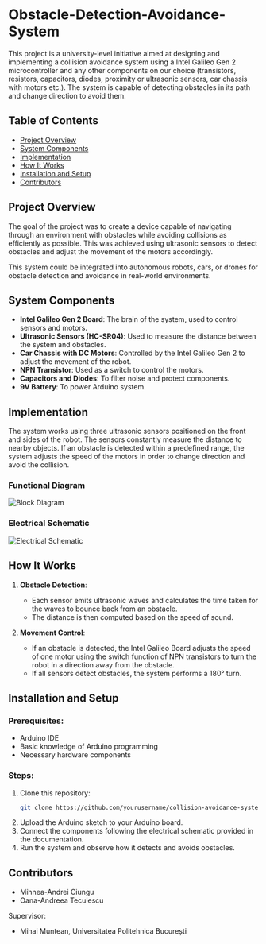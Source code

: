# Obstacle-Detection-Avoidance-System

This project is a university-level initiative aimed at designing and implementing a collision avoidance system using a Intel Galileo Gen 2 microcontroller and any other components on our choice (transistors, resistors, capacitors, diodes, proximity or ultrasonic sensors, car chassis with motors etc.). The system is capable of detecting obstacles in its path and change direction to avoid them.

## Table of Contents
- [Project Overview](#project-overview)
- [System Components](#system-components)
- [Implementation](#implementation)
- [How It Works](#how-it-works)
- [Installation and Setup](#installation-and-setup)
- [Contributors](#contributors)

## Project Overview
The goal of the project was to create a device capable of navigating through an environment with obstacles while avoiding collisions as efficiently as possible. This was achieved using ultrasonic sensors to detect obstacles and adjust the movement of the motors accordingly.

This system could be integrated into autonomous robots, cars, or drones for obstacle detection and avoidance in real-world environments.

## System Components
- **Intel Galileo Gen 2 Board**: The brain of the system, used to control sensors and motors.
- **Ultrasonic Sensors (HC-SR04)**: Used to measure the distance between the system and obstacles.
- **Car Chassis with DC Motors**: Controlled by the Intel Galileo Gen 2 to adjust the movement of the robot.
- **NPN Transistor**: Used as a switch to control the motors.
- **Capacitors and Diodes**: To filter noise and protect components.
- **9V Battery**: To power Arduino system.

## Implementation
The system works using three ultrasonic sensors positioned on the front and sides of the robot. The sensors constantly measure the distance to nearby objects. If an obstacle is detected within a predefined range, the system adjusts the speed of the motors in order to change direction and avoid the collision.

### Functional Diagram
![Block Diagram](https://github.com/user-attachments/assets/5ff9a322-4f6d-4906-a0e2-b61d6ffe337e)

### Electrical Schematic
![Electrical Schematic](https://github.com/user-attachments/assets/f5588e00-5b60-475f-9aa3-a696f3e11562)


## How It Works
1. **Obstacle Detection**: 
    - Each sensor emits ultrasonic waves and calculates the time taken for the waves to bounce back from an obstacle. 
    - The distance is then computed based on the speed of sound.

2. **Movement Control**:
    - If an obstacle is detected, the Intel Galileo Board adjusts the speed of one motor using the switch function of NPN transistors to turn the robot in a direction away from the obstacle. 
    - If all sensors detect obstacles, the system performs a 180° turn.

## Installation and Setup
### Prerequisites:
- Arduino IDE
- Basic knowledge of Arduino programming
- Necessary hardware components

### Steps:
1. Clone this repository:
   ```bash
   git clone https://github.com/yourusername/collision-avoidance-system.git
   ```
2. Upload the Arduino sketch to your Arduino board.
3. Connect the components following the electrical schematic provided in the documentation.
4. Run the system and observe how it detects and avoids obstacles.

## Contributors
- Mihnea-Andrei Ciungu
- Oana-Andreea Teculescu

Supervisor:
- Mihai Muntean, Universitatea Politehnica București
